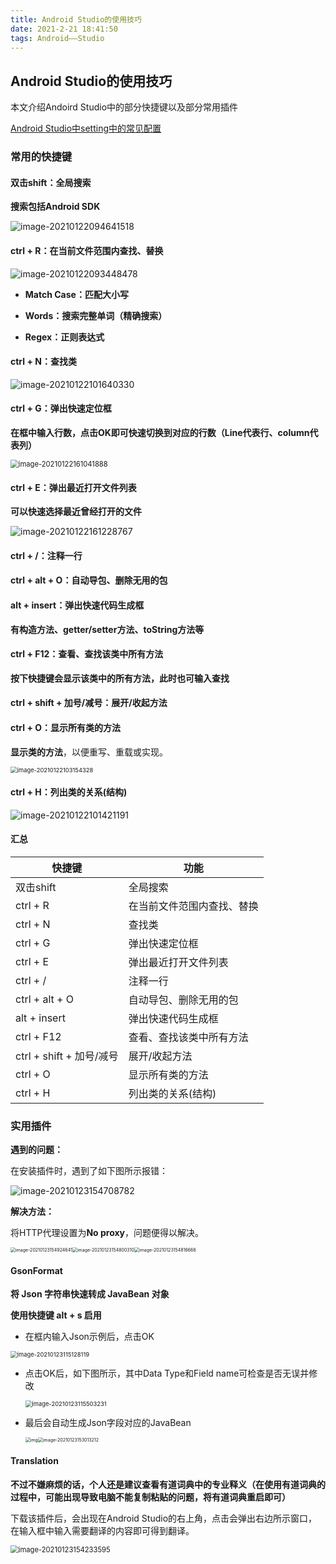 ```yaml
---
title: Android Studio的使用技巧
date: 2021-2-21 18:41:50
tags: Android——Studio
---
```


## Android Studio的使用技巧

本文介绍Andoird Studio中的部分快捷键以及部分常用插件

<!--more-->

[Android Studio中setting中的常见配置](https://blog.csdn.net/m0_37711172/article/details/79752366?utm_medium=distribute.pc_relevant.none-task-blog-searchFromBaidu-3.control&depth_1-utm_source=distribute.pc_relevant.none-task-blog-searchFromBaidu-3.control)



### 常用的快捷键

#### 双击shift：全局搜索

**搜索包括Android SDK**

![image-20210122094641518](Android_Studio的使用技巧/image-20210122094641518.png)





#### ctrl + R：在当前文件范围内查找、替换

![image-20210122093448478](Android_Studio的使用技巧/image-20210122093448478.png)

+ **Match Case：匹配大小写**

+ **Words：搜索完整单词（精确搜索）**

+ **Regex：正则表达式**





#### ctrl + N：查找类

![image-20210122101640330](Android_Studio的使用技巧/image-20210122101640330.png)





#### ctrl + G：弹出快速定位框

**在框中输入行数，点击OK即可快速切换到对应的行数（Line代表行、column代表列）**

<img src="Android_Studio的使用技巧/image-20210122161041888.png" alt="image-20210122161041888" style="zoom:80%;" />





#### ctrl + E：弹出最近打开文件列表

**可以快速选择最近曾经打开的文件**

![image-20210122161228767](Android_Studio的使用技巧/image-20210122161228767.png)





#### ctrl + /：注释一行





#### ctrl + alt + O：自动导包、删除无用的包





#### alt + insert：弹出快速代码生成框

**有构造方法、getter/setter方法、toString方法等**





#### ctrl + F12：查看、查找该类中所有方法

**按下快捷键会显示该类中的所有方法，此时也可输入查找**





#### ctrl + shift + 加号/减号：展开/收起方法





#### ctrl + O：显示所有类的方法

**显示类的方法**，以便重写、重载或实现。

<img src="Android_Studio的使用技巧/image-20210122103154328.png" alt="image-20210122103154328" style="zoom:67%;" />





#### ctrl + H：列出类的关系(结构)

![image-20210122101421191](Android_Studio的使用技巧/image-20210122101421191.png)



#### 汇总

| 快捷键                   | 功能                       |
| ------------------------ | -------------------------- |
| 双击shift                | 全局搜索                   |
| ctrl + R                 | 在当前文件范围内查找、替换 |
| ctrl + N                 | 查找类                     |
| ctrl + G                 | 弹出快速定位框             |
| ctrl + E                 | 弹出最近打开文件列表       |
| ctrl + /                 | 注释一行                   |
| ctrl + alt + O           | 自动导包、删除无用的包     |
| alt + insert             | 弹出快速代码生成框         |
| ctrl + F12               | 查看、查找该类中所有方法   |
| ctrl + shift + 加号/减号 | 展开/收起方法              |
| ctrl + O                 | 显示所有类的方法           |
| ctrl + H                 | 列出类的关系(结构)         |



### 实用插件

**遇到的问题：**

在安装插件时，遇到了如下图所示报错：

![image-20210123154708782](Android_Studio的使用技巧/image-20210123154708782.png)

**解决方法：**

将HTTP代理设置为**No proxy**，问题便得以解决。

<img src="Android_Studio的使用技巧/image-20210123154924641.png" alt="image-20210123154924641" style="zoom: 50%;" /><img src="Android_Studio的使用技巧/image-20210123154800310.png" alt="image-20210123154800310" style="zoom: 50%;" /><img src="Android_Studio的使用技巧/image-20210123154816666.png" alt="image-20210123154816666" style="zoom: 50%;" />





#### GsonFormat

**将 Json 字符串快速转成 JavaBean 对象**

**使用快捷键 alt + s 启用**

+ 在框内输入Json示例后，点击OK

<img src="Android_Studio的使用技巧/image-20210123115128119.png" alt="image-20210123115128119" style="zoom:67%;" />

+ 点击OK后，如下图所示，其中Data Type和Field name可检查是否无误并修改

  <img src="Android_Studio的使用技巧/image-20210123115503231.png" alt="image-20210123115503231" style="zoom:67%;" />

+ 最后会自动生成Json字段对应的JavaBean

  <img src="Android_Studio的使用技巧/SX_16GUCW1NDGLX@@EW4QD.png" alt="img" style="zoom:50%;" /><img src="Android_Studio的使用技巧/image-20210123153013212.png" alt="image-20210123153013212" style="zoom:50%;" />





#### Translation

**不过不嫌麻烦的话，个人还是建议查看有道词典中的专业释义（在使用有道词典的过程中，可能出现导致电脑不能复制粘贴的问题，将有道词典重启即可）**

下载该插件后，会出现在Android Studio的右上角，点击会弹出右边所示窗口，在输入框中输入需要翻译的内容即可得到翻译。

<img src="Android_Studio的使用技巧/image-20210123154233595.png" alt="image-20210123154233595" style="zoom:80%;" />